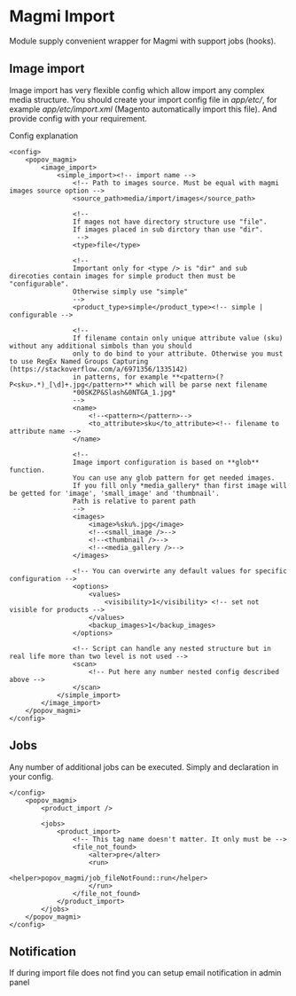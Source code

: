 # Magmi Import

Module supply convenient wrapper for Magmi with support jobs (hooks).

## Image import
Image import has very flexible config which allow import any complex media structure.
You should create your import config file in *app/etc/*, for example *app/etc/import.xml* (Magento automatically
import this file). And provide config with your requirement.

Config explanation
```
<config>
	<popov_magmi>
		<image_import>
			<simple_import><!-- import name -->
				<!-- Path to images source. Must be equal with magmi images source option -->
				<source_path>media/import/images</source_path>
	
				<!-- 
				If mages not have directory structure use "file". 
				If images placed in sub dirctory than use "dir".
				 -->
				<type>file</type>
	
				<!--
				Important only for <type /> is "dir" and sub direcoties contain images for simple product then must be "configurable".
				Otherwise simply use "simple"
				-->
				<product_type>simple</product_type><!-- simple | configurable -->
	
				<!-- 
				If filename contain only unique attribute value (sku) without any additional simbols than you should
				only to do bind to your attribute. Otherwise you must to use RegEx Named Groups Capturing (https://stackoverflow.com/a/6971356/1335142)
				in patterns, for example **<pattern>(?P<sku>.*)_[\d]+.jpg</pattern>** which will be parse next filename
				*00SKZP&Slash&0NTGA_1.jpg*
				-->
				<name>
					<!--<pattern></pattern>-->
					<to_attribute>sku</to_attribute><!-- filename to attribute name -->
				</name>
	
				<!--
				Image import configuration is based on **glob** function. 
				You can use any glob pattern for get needed images.
				If you fill only *media_gallery* than first image will be getted for 'image', 'small_image' and 'thumbnail'.
				Path is relative to parent path
				-->
				<images>
					<image>%sku%.jpg</image>
					<!--<small_image />-->
					<!--<thumbnail />-->
					<!--<media_gallery />-->
				</images>
	
				<!-- You can overwirte any default values for specific configuration -->
				<options>
					<values>
						<visibility>1</visibility> <!-- set not visible for products -->
					</values>
					<backup_images>1</backup_images>
				</options>
	
				<!-- Script can handle any nested structure but in real life more than two level is not used -->
				<scan>
					<!-- Put here any number nested config described above -->
				</scan>
			</simple_import>
		</image_import>
	</popov_magmi>
</config>
```

## Jobs
Any number of additional jobs can be executed.
Simply and declaration in your config. 
```
</config>
    <popov_magmi>
		<product_import />

		<jobs>
			<product_import>
				<!-- This tag name doesn't matter. It only must be -->
				<file_not_found>
					<alter>pre</alter>
					<run>
						<helper>popov_magmi/job_fileNotFound::run</helper>
					</run>
				</file_not_found>
			</product_import>
		</jobs>
	</popov_magmi>
</config>
```

## Notification
If during import file does not find you can setup email notification in admin panel 

